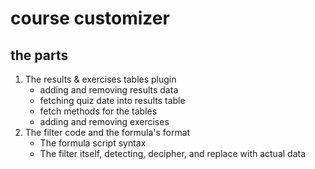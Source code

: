 # course customizer

## the parts

1. The results & exercises tables plugin
    - adding and removing results data
    - fetching quiz date into results table
    - fetch methods for the tables
    - adding and removing exercises
2. The filter code and the formula's format
    - The formula script syntax
    - The filter itself, detecting, decipher, and replace with actual data
